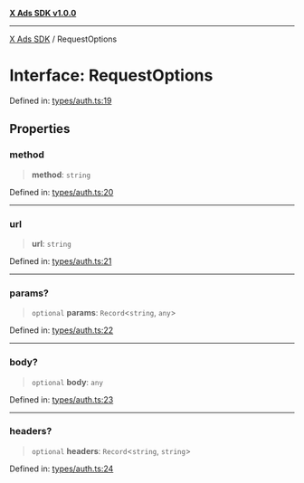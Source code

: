 [**X Ads SDK v1.0.0**](../README.md)

***

[X Ads SDK](../globals.md) / RequestOptions

# Interface: RequestOptions

Defined in: [types/auth.ts:19](https://github.com/kage1020/x-ads-sdk/blob/main/src/types/auth.ts#L19)

## Properties

### method

> **method**: `string`

Defined in: [types/auth.ts:20](https://github.com/kage1020/x-ads-sdk/blob/main/src/types/auth.ts#L20)

***

### url

> **url**: `string`

Defined in: [types/auth.ts:21](https://github.com/kage1020/x-ads-sdk/blob/main/src/types/auth.ts#L21)

***

### params?

> `optional` **params**: `Record`\<`string`, `any`\>

Defined in: [types/auth.ts:22](https://github.com/kage1020/x-ads-sdk/blob/main/src/types/auth.ts#L22)

***

### body?

> `optional` **body**: `any`

Defined in: [types/auth.ts:23](https://github.com/kage1020/x-ads-sdk/blob/main/src/types/auth.ts#L23)

***

### headers?

> `optional` **headers**: `Record`\<`string`, `string`\>

Defined in: [types/auth.ts:24](https://github.com/kage1020/x-ads-sdk/blob/main/src/types/auth.ts#L24)
